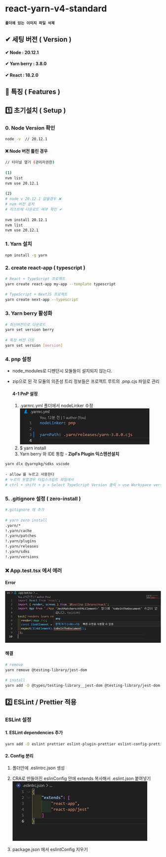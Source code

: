 # react-yarn-v4-standard
#### `폴더에 있는 이미지 파일 삭제`

## ✔ 세팅 버전 ( Version )

#### ✔ **Node** : 20.12.1

#### ✔ **Yarn berry** : 3.8.0

#### ✔ **React** : 18.2.0

## 📖 특징 ( Features )


## 1️⃣ 초기설치 ( Setup )

### 0. Node Version 확인

```bash
node -v  // 20.12.1
```

#### ❌ Node 버전 틀린 경우

```bash
// 터미널 열기 (관리자권한)

(1)
nvm list
nvm use 20.12.1

(2)
# node v 20.12.1 없을경우 ❌
# nvm 버전 설치
# 리스트에 다운로드 여부 확인 ✔

nvm install 20.12.1
nvm list
nvm use 20.12.1
```

### 1. Yarn 설치

```bash
npm install -g yarn
```

### 2. create react-app ( typescript )

```bash
# React + TypeScript 프로젝트
yarn create react-app my-app --template typescript

# TypeScript + NextJS 프로젝트
yarn create next-app --typescript
```

### 3. Yarn berry 활성화

```bash
# 최신버전으로 다운로드
yarn set version berry

# 특정 버전 다운
yarn set version [version]
```

### 4. pnp 설정

- node_modules로 디펜던시 모듈들이 설치되지 않는다.
- zip으로 된 각 모듈의 의존성 트리 정보들은 프로젝트 루트의 .pnp.cjs 파일로 관리

  #### 4-1 PnP 설정

  1. .yarnrc.yml 폴더에서 nodeLinker 수정
     ![alt text](image.png)
  2. $ yarn install
  3. Yarn berry 와 IDE 통합 - **ZipFs Plugin 익스텐션설치**

```bash
yarn dlx @yarnpkg/sdks vscode

- allow 를 누르고 사용한다
# 누르지 못할경우 타입스크립트 파일에서
# ctrl + shift + p > Select TypeScript Version 클릭 > use Workspace version 클릭
```

### 5. .gitignore 설정 ( zero-install )

```bash
#.gitignore 에 추가

# yarn zero install
.yarn/*
!.yarn/cache
!.yarn/patches
!.yarn/plugins
!.yarn/releases
!.yarn/sdks
!.yarn/versions
```

### ❌ App.test.tsx 에서 에러

#### Error

![alt text](image-1.png)

#### 해결

```bash
# remove
yarn remove @testing-library/jest-dom

# install
yarn add -D @types/testing-library__jest-dom @testing-library/jest-dom
```

## 2️⃣ ESLint / Prettier 적용
### ESLint 설정 

#### 1. ESLint dependencies 추가 
```bash
yarn add -D eslint prettier eslint-plugin-prettier eslint-config-prettier eslint-plugin-react eslint-config-react-app
```

#### 2. Config 분리 

1. 폴더안에 .eslintrc.json 생성
2. CRA로 만들어진 eslinConfig 안에 extends 복사해서 .eslint.json 붙여넣기
![alt text](image-2.png)

3. package.json 에서 eslintConfig 지우기


